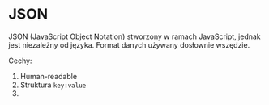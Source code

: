 # JSON
JSON (JavaScript Object Notation) stworzony w ramach JavaScript, jednak jest niezależny od języka. Format danych używany dosłownie wszędzie. 

Cechy:
1. Human-readable
2. Struktura `key:value`
3. 